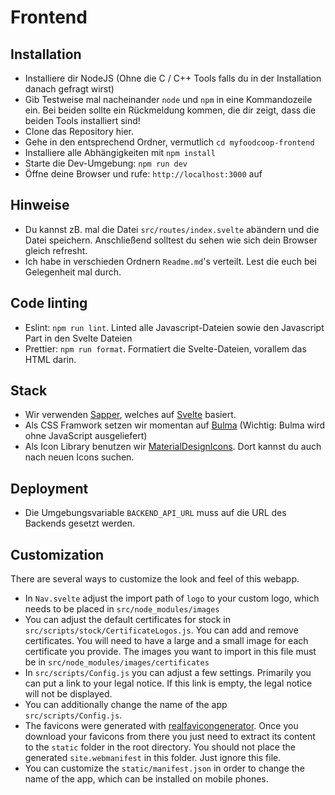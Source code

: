 # Frontend

## Installation
* Installiere dir NodeJS (Ohne die C / C++ Tools falls du in der Installation danach gefragt wirst)
* Gib Testweise mal nacheinander `node` und `npm` in eine Kommandozeile ein. Bei beiden sollte ein Rückmeldung kommen, die dir zeigt, dass die beiden Tools installiert sind!
* Clone das Repository hier.
* Gehe in den entsprechend Ordner, vermutlich `cd myfoodcoop-frontend`
* Installiere alle Abhängigkeiten mit `npm install`
* Starte die Dev-Umgebung: `npm run dev`
* Öffne deine Browser und rufe: `http://localhost:3000` auf

## Hinweise
* Du kannst zB. mal die Datei `src/routes/index.svelte` abändern und die Datei speichern. Anschließend solltest du sehen wie sich dein Browser gleich refresht.
* Ich habe in verschieden Ordnern `Readme.md`'s verteilt. Lest die euch bei Gelegenheit mal durch.

## Code linting
* Eslint: `npm run lint`. Linted alle Javascript-Dateien sowie den Javascript Part in den Svelte Dateien
* Prettier: `npm run format`. Formatiert die Svelte-Dateien, vorallem das HTML darin.

## Stack
* Wir verwenden [Sapper](https://sapper.svelte.dev), welches auf [Svelte](https://svelte.dev) basiert.
* Als CSS Framwork setzen wir momentan auf [Bulma](https://bulma.io/) (Wichtig: Bulma wird ohne JavaScript ausgeliefert)
* Als Icon Library benutzen wir [MaterialDesignIcons](https://materialdesignicons.com/). Dort kannst du auch nach neuen Icons suchen.

## Deployment
* Die Umgebungsvariable `BACKEND_API_URL` muss auf die URL des Backends gesetzt werden.

## Customization
There are several ways to customize the look and feel of this webapp.
* In `Nav.svelte` adjust the import path of `logo` to your custom logo, which needs to be placed in `src/node_modules/images`
* You can adjust the default certificates for stock in `src/scripts/stock/CertificateLogos.js`. You can add and remove certificates. You will need to have a large and a small image for each certificate you provide. The images you want to import in this file must be in `src/node_modules/images/certificates`
* In `src/scripts/Config.js` you can adjust a few settings. Primarily you can put a link to your legal notice. If this link is empty, the legal notice will not be displayed.
* You can additionally change the name of the app `src/scripts/Config.js`.
* The favicons were generated with [realfavicongenerator](https://realfavicongenerator.net/). Once you download your favicons from there you just need to extract its content to the `static` folder in the root directory. You should not place the generated `site.webmanifest` in this folder. Just ignore this file.
* You can customize the `static/manifest.json` in order to change the name of the app, which can be installed on mobile phones.